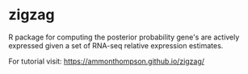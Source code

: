 # zigzag
R package for computing the posterior probability gene's are actively expressed given a set of RNA-seq relative expression estimates.

For tutorial visit: https://ammonthompson.github.io/zigzag/
